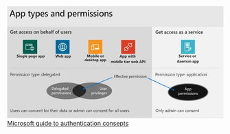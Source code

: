 ![permissions](./graph-api/permission-types.png)
[Microsoft guide to authentication consepts](https://docs.microsoft.com/en-us/graph/auth/auth-concepts)
